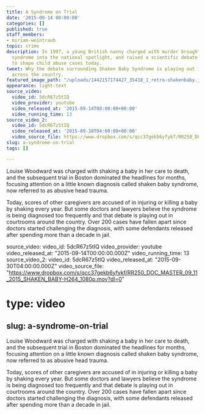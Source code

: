 ```yaml
---
title: A Syndrome on Trial
date: '2015-09-14 00:00:00'
categories: []
published: true
staff_members:
- miriam-weintraub
topic: crime
description: In 1997, a young British nanny charged with murder brought shaken baby
  syndrome into the national spotlight, and raised a scientific debate that continues
  to shape child abuse cases today.
tweet: Why the debate surrounding Shaken Baby Syndrome is playing out in courtrooms
  across the country.
featured_image_path: "/uploads/1442157174427_35418_1_retro-shakenbaby.jpg"
appearance: light-text
source_video:
  video_id: 5dcR67z5tIQ
  video_provider: youtube
  video_released_at: '2015-09-14T00:00:00+00:00'
  video_running_time: 13
source_video_2:
  video_id: 5dcR67z5tIQ
  video_released_at: '2015-09-30T04:00:00+00:00'
  video_source_file: https://www.dropbox.com/s/qcc37gekb6yfykf/RR250_DOC_MASTER_09_11_2015_SHAKEN_BABY-H264_1080p.mov?dl=0
slug: a-syndrome-on-trial
tags: []

---
```

Louise Woodward was charged with shaking a baby in her care to death, and the subsequent trial in Boston dominated the headlines for months, focusing attention on a little known diagnosis called shaken baby syndrome, now referred to as abusive head trauma.

Today, scores of other caregivers are accused of in injuring or killing a baby by shaking every year. But some doctors and lawyers believe the syndrome is being diagnosed too frequently and that debate is playing out in courtrooms around the country. Over 200 cases have fallen apart since doctors started challenging the diagnosis, with some defendants released after spending more than a decade in jail.

source_video:
  video_id: 5dcR67z5tIQ
  video_provider: youtube
  video_released_at: "2015-09-14T00:00:00.000Z"
  video_running_time: 13
source_video_2:
  video_id: 5dcR67z5tIQ
  video_released_at: "2015-09-30T04:00:00.000Z"
  video_source_file: "https://www.dropbox.com/s/qcc37gekb6yfykf/RR250_DOC_MASTER_09_11_2015_SHAKEN_BABY-H264_1080p.mov?dl=0"
# type: video
slug: a-syndrome-on-trial
---

Louise Woodward was charged with shaking a baby in her care to death, and the subsequent trial in Boston dominated the headlines for months, focusing attention on a little known diagnosis called shaken baby syndrome, now referred to as abusive head trauma.

Today, scores of other caregivers are accused of in injuring or killing a baby by shaking every year. But some doctors and lawyers believe the syndrome is being diagnosed too frequently and that debate is playing out in courtrooms around the country. Over 200 cases have fallen apart since doctors started challenging the diagnosis, with some defendants released after spending more than a decade in jail.

